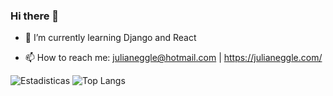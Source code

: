 ### Hi there 👋

- 🌱 I’m currently learning Django and React

- 📫 How to reach me: julianeggle@hotmail.com  |  https://julianeggle.com/

<!--
**jotaulian/jotaulian** is a ✨ _special_ ✨ repository because its `README.md` (this file) appears on your GitHub profile.

Here are some ideas to get you started:

- 🔭 I’m currently working on ...
- 🌱 I’m currently learning ...
- 👯 I’m looking to collaborate on ...
- 🤔 I’m looking for help with ...
- 💬 Ask me about ...
- 📫 How to reach me: ...
- 😄 Pronouns: ...
- ⚡ Fun fact: ...
-->
![Estadisticas](https://github-readme-stats.vercel.app/api?username=jotaulian&show_icons=true&theme=dark)
![Top Langs](https://github-readme-stats.vercel.app/api/top-langs/?username=jotaulian&layout=compact&theme=dark)
